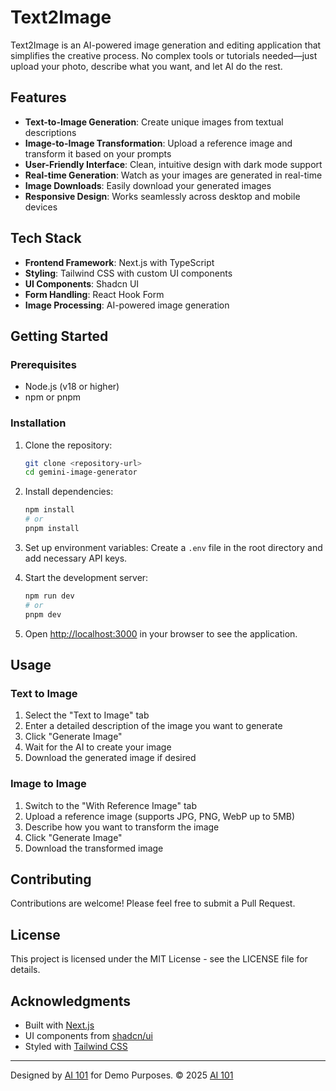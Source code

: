 # Text2Image

Text2Image is an AI-powered image generation and editing application that simplifies the creative process. No complex tools or tutorials needed—just upload your photo, describe what you want, and let AI do the rest.

## Features

- **Text-to-Image Generation**: Create unique images from textual descriptions
- **Image-to-Image Transformation**: Upload a reference image and transform it based on your prompts
- **User-Friendly Interface**: Clean, intuitive design with dark mode support
- **Real-time Generation**: Watch as your images are generated in real-time
- **Image Downloads**: Easily download your generated images
- **Responsive Design**: Works seamlessly across desktop and mobile devices

## Tech Stack

- **Frontend Framework**: Next.js with TypeScript
- **Styling**: Tailwind CSS with custom UI components
- **UI Components**: Shadcn UI
- **Form Handling**: React Hook Form
- **Image Processing**: AI-powered image generation

## Getting Started

### Prerequisites

- Node.js (v18 or higher)
- npm or pnpm

### Installation

1. Clone the repository:
   ```bash
   git clone <repository-url>
   cd gemini-image-generator
   ```

2. Install dependencies:
   ```bash
   npm install
   # or
   pnpm install
   ```

3. Set up environment variables:
   Create a `.env` file in the root directory and add necessary API keys.

4. Start the development server:
   ```bash
   npm run dev
   # or
   pnpm dev
   ```

5. Open [http://localhost:3000](http://localhost:3000) in your browser to see the application.

## Usage

### Text to Image
1. Select the "Text to Image" tab
2. Enter a detailed description of the image you want to generate
3. Click "Generate Image"
4. Wait for the AI to create your image
5. Download the generated image if desired

### Image to Image
1. Switch to the "With Reference Image" tab
2. Upload a reference image (supports JPG, PNG, WebP up to 5MB)
3. Describe how you want to transform the image
4. Click "Generate Image"
5. Download the transformed image

## Contributing

Contributions are welcome! Please feel free to submit a Pull Request.

## License

This project is licensed under the MIT License - see the LICENSE file for details.

## Acknowledgments

- Built with [Next.js](https://nextjs.org/)
- UI components from [shadcn/ui](https://ui.shadcn.com/)
- Styled with [Tailwind CSS](https://tailwindcss.com/)

---

Designed by [AI 101](https://www.ai101services.com) for Demo Purposes. © 2025 [AI 101](https://www.ai101services.com)
